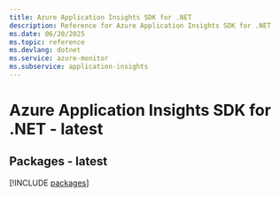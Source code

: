 ```yaml
---
title: Azure Application Insights SDK for .NET
description: Reference for Azure Application Insights SDK for .NET
ms.date: 06/20/2025
ms.topic: reference
ms.devlang: dotnet
ms.service: azure-monitor
ms.subservice: application-insights
---
```

# Azure Application Insights SDK for .NET - latest
## Packages - latest
[!INCLUDE [packages](application-insights-index.md)]